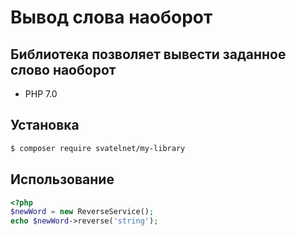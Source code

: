 # Вывод слова наоборот

## Библиотека позволяет вывести заданное слово наоборот

- PHP 7.0

## Установка

```bash
$ composer require svatelnet/my-library
```

## Использование

```php
<?php
$newWord = new ReverseService();
echo $newWord->reverse('string');
```